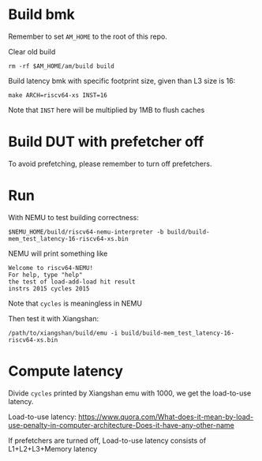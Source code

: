 # Build bmk

Remember to set `AM_HOME` to the root of this repo.

Clear old build
```
rm -rf $AM_HOME/am/build build
```

Build latency bmk with specific footprint size, given than L3 size is 16:
```
make ARCH=riscv64-xs INST=16
```

Note that `INST` here will be multiplied by 1MB to flush caches

# Build DUT with prefetcher off

To avoid prefetching, please remember to turn off prefetchers.

# Run

With NEMU to test building correctness:
```
$NEMU_HOME/build/riscv64-nemu-interpreter -b build/build-mem_test_latency-16-riscv64-xs.bin
```
NEMU will print something like
```
Welcome to riscv64-NEMU!
For help, type "help"
the test of load-add-load hit result
instrs 2015 cycles 2015
```
Note that `cycles` is meaningless in NEMU

Then test it with Xiangshan:
```
/path/to/xiangshan/build/emu -i build/build-mem_test_latency-16-riscv64-xs.bin
```

# Compute latency

Divide `cycles` printed by Xiangshan emu with 1000, we get the load-to-use latency.

Load-to-use latency: https://www.quora.com/What-does-it-mean-by-load-use-penalty-in-computer-architecture-Does-it-have-any-other-name

If prefetchers are turned off, Load-to-use latency consists of L1+L2+L3+Memory latency
